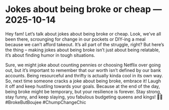 # Jokes about being broke or cheap — 2025-10-14

Hey fam! Let’s talk about jokes about being broke or cheap. Look, we’ve all been there, scrounging for change in our pockets or DIY-ing a meal because we can’t afford takeout. It’s all part of the struggle, right? But here’s the thing – making jokes about being broke isn’t just about being relatable, it’s about finding humor in tough situations.

Sure, we might joke about counting pennies or choosing Netflix over going out, but it’s important to remember that our worth isn’t defined by our bank accounts. Being resourceful and thrifty is actually kinda cool in its own way. So, next time someone cracks a joke about being broke, embrace it! Laugh it off and keep hustling towards your goals. Because at the end of the day, being broke might be temporary, but your resilience is forever. Stay strong, stay funny, and keep slaying, you fabulous budgeting queens and kings! 💸👑 #BrokeButBoujee #ChumpChangeChic